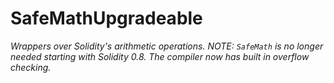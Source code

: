 # SafeMathUpgradeable







*Wrappers over Solidity&#39;s arithmetic operations. NOTE: `SafeMath` is no longer needed starting with Solidity 0.8. The compiler now has built in overflow checking.*



